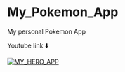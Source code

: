 # My_Pokemon_App
My personal Pokemon App

Youtube link ⬇️


[![MY_HERO_APP](https://img.youtube.com/vi/pf9MPJV-JsU/0.jpg)](https://www.youtube.com/watch?v=pf9MPJV-JsU)
